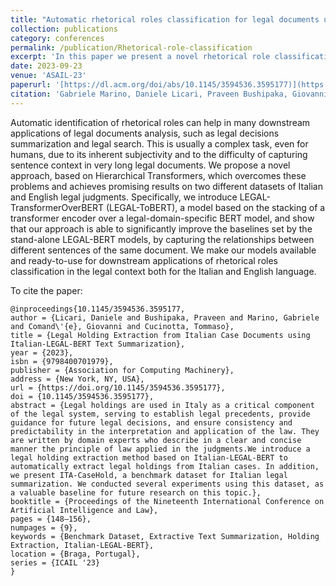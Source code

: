 ```yaml
---
title: "Automatic rhetorical roles classification for legal documents using legal-transformer-over-bert"
collection: publications
category: conferences
permalink: /publication/Rhetorical-role-classification
excerpt: 'In this paper we present a novel rhetorical role classification technique. The paper was accepted to 6th workshop on Automated semantic analysis of information in legal text.'
date: 2023-09-23
venue: 'ASAIL-23'
paperurl: '[https://dl.acm.org/doi/abs/10.1145/3594536.3595177)](https://ceur-ws.org/Vol-3441/paper4.pdf)'
citation: 'Gabriele Marino, Daniele Licari, Praveen Bushipaka, Giovanni Comandé, Tommaso Cucinotta'
---
```


Automatic identification of rhetorical roles can help in many downstream applications of legal documents analysis, such as legal decisions summarization and legal search. This is usually a complex task, even for humans, due to its inherent subjectivity and to the difficulty of capturing sentence context in very long legal documents. We propose a novel approach, based on Hierarchical Transformers, which overcomes these problems and achieves promising results on two different datasets of Italian and English legal judgments. Specifically, we introduce LEGAL-TransformerOverBERT (LEGAL-ToBERT), a model based on the stacking of a transformer encoder over a legal-domain-specific BERT model, and show that our approach is able to significantly improve the baselines set by the stand-alone LEGAL-BERT models, by capturing the relationships between different sentences of the same document. We make our models available and ready-to-use for downstream applications of rhetorical roles classification in the legal context both for the Italian and English language.

To cite the paper:
```
@inproceedings{10.1145/3594536.3595177,
author = {Licari, Daniele and Bushipaka, Praveen and Marino, Gabriele and Comand\'{e}, Giovanni and Cucinotta, Tommaso},
title = {Legal Holding Extraction from Italian Case Documents using Italian-LEGAL-BERT Text Summarization},
year = {2023},
isbn = {9798400701979},
publisher = {Association for Computing Machinery},
address = {New York, NY, USA},
url = {https://doi.org/10.1145/3594536.3595177},
doi = {10.1145/3594536.3595177},
abstract = {Legal holdings are used in Italy as a critical component of the legal system, serving to establish legal precedents, provide guidance for future legal decisions, and ensure consistency and predictability in the interpretation and application of the law. They are written by domain experts who describe in a clear and concise manner the principle of law applied in the judgments.We introduce a legal holding extraction method based on Italian-LEGAL-BERT to automatically extract legal holdings from Italian cases. In addition, we present ITA-CaseHold, a benchmark dataset for Italian legal summarization. We conducted several experiments using this dataset, as a valuable baseline for future research on this topic.},
booktitle = {Proceedings of the Nineteenth International Conference on Artificial Intelligence and Law},
pages = {148–156},
numpages = {9},
keywords = {Benchmark Dataset, Extractive Text Summarization, Holding Extraction, Italian-LEGAL-BERT},
location = {Braga, Portugal},
series = {ICAIL '23}
}
```



